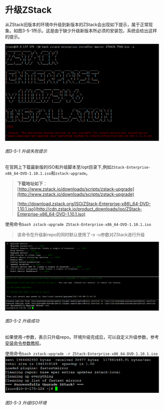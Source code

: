 # 升级ZStack

从ZStack旧版本的环境中升级到新版本的ZStack会出现如下提示，属于正常现象。如图3-5-1所示。这是由于缺少升级新版本所必须的安装包，系统会给出这样的提示。

![png](../images/3-5-1.png "图3-5-1 升级失败提示")

###### 图3-5-1 升级失败提示

在官网上下载最新版的ISO和升级脚本至/opt目录下,例如`ZStack-Enterprise-x86_64-DVD-1.10.1.iso`和`zstack-upgrade`。

> **下载地址如下**：  
> [http://www.zstack.io/downloads/scripts/zstack-upgrade](http://www.zstack.io/downloads/scripts/zstack-upgrade)
>
>   
> [http://download.zstack.org/ISO/ZStack-Enterprise-x86\_64-DVD-1.10.1.iso](http://cdn.zstack.io/product_downloads/iso/ZStack-Enterprise-x86_64-DVD-1.10.1.iso)

使用命令`bash zstack-upgrade ZStack-Enterprise-x86_64-DVD-1.10.1.iso`

> 该命令在升级新repo的同时默认使用了-o -u参数对ZStack进行升级

![png](../images/3-5-2.png "图3-5-2 升级成功")

###### 图3-5-2 升级成功

如果使用-r参数，表示只升级repo。环境升级完成后，可以自定义升级参数，参考[安装命令参数教程](http://cdn.zstack.io/support/docs/PD1000-Publish-For-Everyone/PD1012-Mevoco-bash-parameters/PD1012-ZStack安装命令参数详解-1.10.pdf)。

使用命令`bash zstack-upgrade -r ZStack-Enterprise-x86_64-DVD-1.10.1.iso`  
![png](../images/3-5-3.png "图3-5-3 升级ISO环境")

###### 图3-5-3 升级ISO环境



